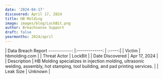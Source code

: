 ```yaml
---
date: '2024-04-17'
discovered: April 17, 2024
title: HB Molding
image: images/blog/LockBit.png
author: Breachsense Support
draft: false
yearmonths: 2024/april
---
```



| Data Breach Report
------------:     |:-------------:    | :-----:|
| Victim      | hbmolding.com      | 
| Threat Actor      | LockBit      | 
| Date Discovered      | Apr 17, 2024      | 
| Description      | HB Molding specializes in injection molding, ultrasonic welding, assembly, hot stamping, tool building, and pad printing services.      | 
| Leak Size      | Unknown      | 

